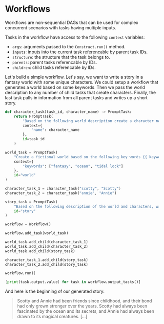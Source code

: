 # Workflows

Workflows are non-sequential DAGs that can be used for complex concurrent scenarios with tasks having multiple inputs.

Tasks in the workflow have access to the following `context` variables:

* `args`: arguments passed to the `Construct.run()` method.
* `inputs`: inputs into the current task referencable by parent task IDs.
* `structure`: the structure that the task belongs to.
* `parents`: parent tasks referencable by IDs.
* `children`: child tasks referencable by IDs.

Let's build a simple workflow. Let's say, we want to write a story in a fantasy world with some unique characters. We could setup a workflow that generates a world based on some keywords. Then we pass the world description to any number of child tasks that create characters. Finally, the last task pulls in information from all parent tasks and writes up a short story.

```python
def character_task(task_id, character_name) -> PromptTask:
    return PromptTask(
        "Based on the following world description create a character named {{ name }}:\n{{ inputs['world'] }}",
        context={
            "name": character_name
        },
        id=task_id
    )

world_task = PromptTask(
    "Create a fictional world based on the following key words {{ keywords|join(', ') }}",
    context={
        "keywords": ["fantasy", "ocean", "tidal lock"]
    },
    id="world"
)

character_task_1 = character_task("scotty", "Scotty")
character_task_2 = character_task("annie", "Annie")

story_task = PromptTask(
    "Based on the following description of the world and characters, write a short story:\n{{ inputs['world'] }}\n{{ inputs['scotty'] }}\n{{ inputs['annie'] }}",
    id="story"
)

workflow = Workflow()

workflow.add_task(world_task)

world_task.add_child(character_task_1)
world_task.add_child(character_task_2)
world_task.add_child(story_task)

character_task_1.add_child(story_task)
character_task_2.add_child(story_task)

workflow.run()

[print(task.output.value) for task in workflow.output_tasks()]
```

And here is the beginning of our generated story:

> Scotty and Annie had been friends since childhood, and their bond had only grown stronger over the years. Scotty had always been fascinated by the ocean and its secrets, and Annie had always been drawn to its magical creatures. [...]